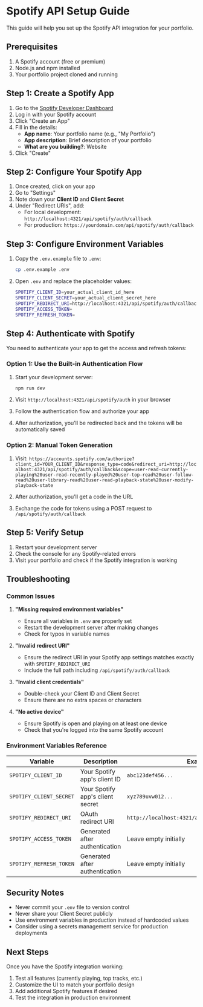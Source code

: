 # Spotify API Setup Guide

This guide will help you set up the Spotify API integration for your portfolio.

## Prerequisites

1. A Spotify account (free or premium)
2. Node.js and npm installed
3. Your portfolio project cloned and running

## Step 1: Create a Spotify App

1. Go to the [Spotify Developer Dashboard](https://developer.spotify.com/dashboard)
2. Log in with your Spotify account
3. Click "Create an App"
4. Fill in the details:
   - **App name**: Your portfolio name (e.g., "My Portfolio")
   - **App description**: Brief description of your portfolio
   - **What are you building?**: Website
5. Click "Create"

## Step 2: Configure Your Spotify App

1. Once created, click on your app
2. Go to "Settings"
3. Note down your **Client ID** and **Client Secret**
4. Under "Redirect URIs", add:
   - For local development: `http://localhost:4321/api/spotify/auth/callback`
   - For production: `https://yourdomain.com/api/spotify/auth/callback`

## Step 3: Configure Environment Variables

1. Copy the `.env.example` file to `.env`:
   ```bash
   cp .env.example .env
   ```

2. Open `.env` and replace the placeholder values:
   ```bash
   SPOTIFY_CLIENT_ID=your_actual_client_id_here
   SPOTIFY_CLIENT_SECRET=your_actual_client_secret_here
   SPOTIFY_REDIRECT_URI=http://localhost:4321/api/spotify/auth/callback
   SPOTIFY_ACCESS_TOKEN=
   SPOTIFY_REFRESH_TOKEN=
   ```

## Step 4: Authenticate with Spotify

You need to authenticate your app to get the access and refresh tokens:

### Option 1: Use the Built-in Authentication Flow

1. Start your development server:
   ```bash
   npm run dev
   ```

2. Visit `http://localhost:4321/api/spotify/auth` in your browser

3. Follow the authentication flow and authorize your app

4. After authorization, you'll be redirected back and the tokens will be automatically saved

### Option 2: Manual Token Generation

1. Visit: `https://accounts.spotify.com/authorize?client_id=YOUR_CLIENT_ID&response_type=code&redirect_uri=http://localhost:4321/api/spotify/auth/callback&scope=user-read-currently-playing%20user-read-recently-played%20user-top-read%20user-follow-read%20user-library-read%20user-read-playback-state%20user-modify-playback-state`

2. After authorization, you'll get a code in the URL

3. Exchange the code for tokens using a POST request to `/api/spotify/auth/callback`

## Step 5: Verify Setup

1. Restart your development server
2. Check the console for any Spotify-related errors
3. Visit your portfolio and check if the Spotify integration is working

## Troubleshooting

### Common Issues

1. **"Missing required environment variables"**
   - Ensure all variables in `.env` are properly set
   - Restart the development server after making changes
   - Check for typos in variable names

2. **"Invalid redirect URI"**
   - Ensure the redirect URI in your Spotify app settings matches exactly with `SPOTIFY_REDIRECT_URI`
   - Include the full path including `/api/spotify/auth/callback`

3. **"Invalid client credentials"**
   - Double-check your Client ID and Client Secret
   - Ensure there are no extra spaces or characters

4. **"No active device"**
   - Ensure Spotify is open and playing on at least one device
   - Check that you're logged into the same Spotify account

### Environment Variables Reference

| Variable | Description | Example |
|----------|-------------|---------|
| `SPOTIFY_CLIENT_ID` | Your Spotify app's client ID | `abc123def456...` |
| `SPOTIFY_CLIENT_SECRET` | Your Spotify app's client secret | `xyz789uvw012...` |
| `SPOTIFY_REDIRECT_URI` | OAuth redirect URI | `http://localhost:4321/api/spotify/auth/callback` |
| `SPOTIFY_ACCESS_TOKEN` | Generated after authentication | Leave empty initially |
| `SPOTIFY_REFRESH_TOKEN` | Generated after authentication | Leave empty initially |

## Security Notes

- Never commit your `.env` file to version control
- Never share your Client Secret publicly
- Use environment variables in production instead of hardcoded values
- Consider using a secrets management service for production deployments

## Next Steps

Once you have the Spotify integration working:
1. Test all features (currently playing, top tracks, etc.)
2. Customize the UI to match your portfolio design
3. Add additional Spotify features if desired
4. Test the integration in production environment